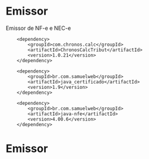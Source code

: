 # Emissor
Emissor de NF-e e NEC-e

		<dependency>
			<groupId>com.chronos.calc</groupId>
			<artifactId>ChronosCalcTribut</artifactId>
			<version>1.0.21</version>
		</dependency>

		<dependency>
			<groupId>br.com.samuelweb</groupId>
			<artifactId>java_certificado</artifactId>
			<version>1.9</version>
		</dependency>

		<dependency>
			<groupId>br.com.samuelweb</groupId>
			<artifactId>java-nfe</artifactId>
			<version>4.00.6</version>
		</dependency>
# Emissor
